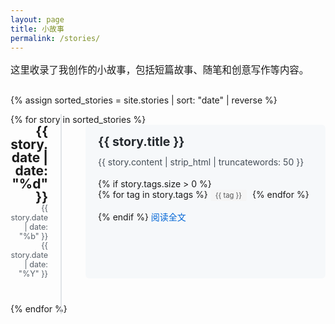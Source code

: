 ```yaml
---
layout: page
title: 小故事
permalink: /stories/
---
```


<div class="stories-page">
  <p class="stories-intro">这里收录了我创作的小故事，包括短篇故事、随笔和创意写作等内容。</p>
  
  {% assign sorted_stories = site.stories | sort: "date" | reverse %}
  
  <div class="stories-timeline">
    {% for story in sorted_stories %}
      <div class="story-item">
        <div class="story-date">
          <span class="date-day">{{ story.date | date: "%d" }}</span>
          <span class="date-month">{{ story.date | date: "%b" }}</span>
          <span class="date-year">{{ story.date | date: "%Y" }}</span>
        </div>
        <div class="story-content">
          <h3 class="story-title">
            <a href="{{ story.url | relative_url }}">{{ story.title }}</a>
          </h3>
          <div class="story-excerpt">
            {{ story.content | strip_html | truncatewords: 50 }}
          </div>
          {% if story.tags.size > 0 %}
            <div class="story-tags">
              {% for tag in story.tags %}
                <span class="story-tag">{{ tag }}</span>
              {% endfor %}
            </div>
          {% endif %}
          <a href="{{ story.url | relative_url }}" class="read-more">阅读全文</a>
        </div>
      </div>
    {% endfor %}
  </div>
</div>

<style>
  .stories-intro {
    margin-bottom: 30px;
    font-size: 1.1em;
  }
  
  .stories-timeline {
    position: relative;
    max-width: 800px;
    margin: 0 auto;
  }
  
  .stories-timeline::before {
    content: '';
    position: absolute;
    left: 80px;
    top: 0;
    bottom: 0;
    width: 2px;
    background: #e1e4e8;
  }
  
  .story-item {
    position: relative;
    display: flex;
    margin-bottom: 40px;
  }
  
  .story-date {
    width: 60px;
    padding-right: 20px;
    text-align: right;
    flex-shrink: 0;
  }
  
  .date-day {
    display: block;
    font-size: 1.5em;
    font-weight: bold;
    line-height: 1;
  }
  
  .date-month, .date-year {
    display: block;
    font-size: 0.9em;
    color: #586069;
  }
  
  .story-content {
    position: relative;
    background: #f6f8fa;
    border-radius: 6px;
    padding: 15px 20px;
    margin-left: 40px;
    flex-grow: 1;
    transition: transform 0.2s, box-shadow 0.2s;
  }
  
  .story-content:hover {
    transform: translateY(-3px);
    box-shadow: 0 5px 15px rgba(0, 0, 0, 0.1);
  }
  
  .story-title {
    margin-top: 0;
    margin-bottom: 10px;
    font-size: 1.4em;
  }
  
  .story-title a {
    color: #24292e;
    text-decoration: none;
  }
  
  .story-title a:hover {
    color: #0366d6;
  }
  
  .story-excerpt {
    color: #444d56;
    margin-bottom: 15px;
    line-height: 1.6;
  }
  
  .story-tags {
    margin-bottom: 10px;
  }
  
  .story-tag {
    display: inline-block;
    padding: 2px 8px;
    font-size: 0.8em;
    background-color: #f5f5f5;
    color: #555;
    border-radius: 3px;
    margin-right: 5px;
    margin-bottom: 5px;
  }
  
  .read-more {
    display: inline-block;
    color: #0366d6;
    text-decoration: none;
    font-weight: 500;
  }
  
  .read-more:hover {
    text-decoration: underline;
  }
  
  @media (max-width: 768px) {
    .stories-timeline::before {
      left: 30px;
    }
    
    .story-date {
      width: 40px;
      padding-right: 10px;
    }
    
    .story-content {
      margin-left: 20px;
    }
  }
</style>